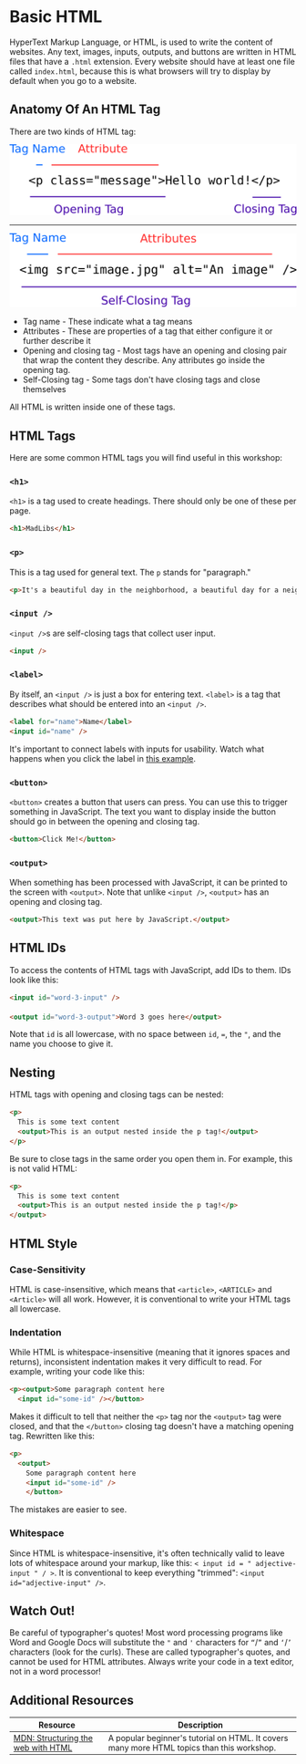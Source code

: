 # Basic HTML

HyperText Markup Language, or HTML, is used to write the content of websites. Any text, images, inputs, outputs, and buttons are written in HTML files that have a `.html` extension. Every website should have at least one file called `index.html`, because this is what browsers will try to display by default when you go to a website.

## Anatomy Of An HTML Tag

There are two kinds of HTML tag:

![Double HTML tag](assets/anatomy-of-a-tag-double.png)

---

![Single HTML tag](assets/anatomy-of-a-tag-single.png)

* Tag name - These indicate what a tag means
* Attributes - These are properties of a tag that either configure it or further describe it
* Opening and closing tag - Most tags have an opening and closing pair that wrap the content they describe. Any attributes go inside the opening tag.
* Self-Closing tag - Some tags don't have closing tags and close themselves

All HTML is written inside one of these tags.

## HTML Tags

Here are some common HTML tags you will find useful in this workshop:

### `<h1>`

`<h1>` is a tag used to create headings. There should only be one of these per page.

```html
<h1>MadLibs</h1>
```

### `<p>`

This is a tag used for general text. The `p` stands for "paragraph."

```html
<p>It's a beautiful day in the neighborhood, a beautiful day for a neighbor. Could you be mine? Would you be mine?</p>
```

### `<input />`

`<input />`s are self-closing tags that collect user input.

```html
<input />
```

### `<label>`

By itself, an `<input />` is just a box for entering text. `<label>` is a tag that describes what should be entered into an `<input />`.

```html
<label for="name">Name</label>
<input id="name" />
```

It's important to connect labels with inputs for usability. Watch what happens when you click the label in [this example](https://codesandbox.io/s/brave-shape-hdnbg).

### `<button>`

`<button>` creates a button that users can press. You can use this to trigger something in JavaScript. The text you want to display inside the button should go in between the opening and closing tag.

```html
<button>Click Me!</button>
```

### `<output>`

When something has been processed with JavaScript, it can be printed to the screen with `<output>`. Note that unlike `<input />`, `<output>` has an opening and closing tag.

```html
<output>This text was put here by JavaScript.</output>
```

## HTML IDs

To access the contents of HTML tags with JavaScript, add IDs to them. IDs look like this:

```html
<input id="word-3-input" />

<output id="word-3-output">Word 3 goes here</output>
```

Note that `id` is all lowercase, with no space between `id`, `=`, the `"`, and the name you choose to give it.

## Nesting

HTML tags with opening and closing tags can be nested:

```html
<p>
  This is some text content
  <output>This is an output nested inside the p tag!</output>
</p>
```

Be sure to close tags in the same order you open them in. For example, this is not valid HTML:

```html
<p>
  This is some text content
  <output>This is an output nested inside the p tag!</p>
</output>
```

## HTML Style

### Case-Sensitivity

HTML is case-insensitive, which means that `<article>`, `<ARTICLE>` and `<Article>` will all work. However, it is conventional to write your HTML tags all lowercase.

### Indentation

While HTML is whitespace-insensitive (meaning that it ignores spaces and returns), inconsistent indentation makes it very difficult to read. For example, writing your code like this:

```html
<p><output>Some paragraph content here
  <input id="some-id" /></button>
```

Makes it difficult to tell that neither the `<p>` tag nor the `<output>` tag were closed, and that the `</button>` closing tag doesn't have a matching opening tag. Rewritten like this:

```html
<p>
  <output>
    Some paragraph content here
    <input id="some-id" />
    </button>
```

The mistakes are easier to see.

### Whitespace

Since HTML is whitespace-insensitive, it's often technically valid to leave lots of whitespace around your markup, like this: `< input id = " adjective-input " / >`. It is conventional to keep everything "trimmed": `<input id="adjective-input" />`.

## Watch Out!

Be careful of typographer's quotes! Most word processing programs like Word and Google Docs will substitute the `"` and `'` characters for `“`/`”` and `‘`/`’` characters (look for the curls). These are called typographer's quotes, and cannot be used for HTML attributes. Always write your code in a text editor, not in a word processor!

## Additional Resources

| Resource | Description |
| --- | --- |
| [MDN: Structuring the web with HTML](https://developer.mozilla.org/en-US/docs/Learn/HTML) | A popular beginner's tutorial on HTML. It covers many more HTML topics than this workshop. |
